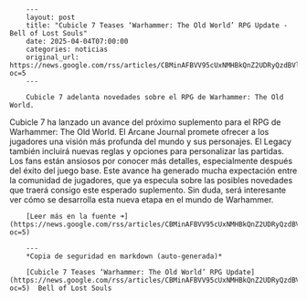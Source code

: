         ---
        layout: post
        title: "Cubicle 7 Teases ‘Warhammer: The Old World’ RPG Update - Bell of Lost Souls"
        date: 2025-04-04T07:00:00
        categories: noticias
        original_url: https://news.google.com/rss/articles/CBMinAFBVV95cUxNMHBkQnZ2UDRyQzdBVlpDRXF4WHJVUGRXd1RrOExnS2h0RkdVZklzcklnNXUyd2sybUV1RjFFVXpvT1E2bXJPRzJBV0pkSHZvMTAzRlQ3TlR6R09sTVlrVkVVamdjWkQtZmNQSFpNUHZESGpkeDFkVmZqWEpxTERhX0NOdkpOTF9yRDBrTnZlUzZkNFNDSDhuSE9YR2I?oc=5
        ---

        Cubicle 7 adelanta novedades sobre el RPG de Warhammer: The Old World.

Cubicle 7 ha lanzado un avance del próximo suplemento para el RPG de Warhammer: The Old World. El Arcane Journal promete ofrecer a los jugadores una visión más profunda del mundo y sus personajes. El Legacy también incluirá nuevas reglas y opciones para personalizar las partidas. Los fans están ansiosos por conocer más detalles, especialmente después del éxito del juego base. Este avance ha generado mucha expectación entre la comunidad de jugadores, que ya especula sobre las posibles novedades que traerá consigo este esperado suplemento. Sin duda, será interesante ver cómo se desarrolla esta nueva etapa en el mundo de Warhammer.

        [Leer más en la fuente ➜](https://news.google.com/rss/articles/CBMinAFBVV95cUxNMHBkQnZ2UDRyQzdBVlpDRXF4WHJVUGRXd1RrOExnS2h0RkdVZklzcklnNXUyd2sybUV1RjFFVXpvT1E2bXJPRzJBV0pkSHZvMTAzRlQ3TlR6R09sTVlrVkVVamdjWkQtZmNQSFpNUHZESGpkeDFkVmZqWEpxTERhX0NOdkpOTF9yRDBrTnZlUzZkNFNDSDhuSE9YR2I?oc=5)

        ---
        *Copia de seguridad en markdown (auto-generada)*

        [Cubicle 7 Teases ‘Warhammer: The Old World’ RPG Update](https://news.google.com/rss/articles/CBMinAFBVV95cUxNMHBkQnZ2UDRyQzdBVlpDRXF4WHJVUGRXd1RrOExnS2h0RkdVZklzcklnNXUyd2sybUV1RjFFVXpvT1E2bXJPRzJBV0pkSHZvMTAzRlQ3TlR6R09sTVlrVkVVamdjWkQtZmNQSFpNUHZESGpkeDFkVmZqWEpxTERhX0NOdkpOTF9yRDBrTnZlUzZkNFNDSDhuSE9YR2I?oc=5)  Bell of Lost Souls
